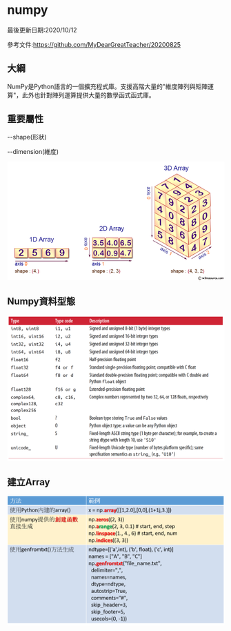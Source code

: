 # numpy


最後更新日期:2020/10/12

參考文件:https://github.com/MyDearGreatTeacher/20200825


## 大綱
NumPy是Python語言的一個擴充程式庫。支援高階大量的"維度陣列與矩陣運算"，此外也針對陣列運算提供大量的數學函式函式庫。



## 重要屬性

--shape(形狀)

--dimension(維度)


![image](https://github.com/jon890613/numpy/blob/main/numpy%20img/numpy-1d2d3d-array.png)



## Numpy資料型態

![image](https://github.com/jon890613/numpy/blob/main/numpy%20img/1771684-20200131103546398-1590862676.png)


## 建立Array

![image](https://github.com/jon890613/numpy/blob/main/numpy%20img/%E5%9C%96%E7%89%871.png)

